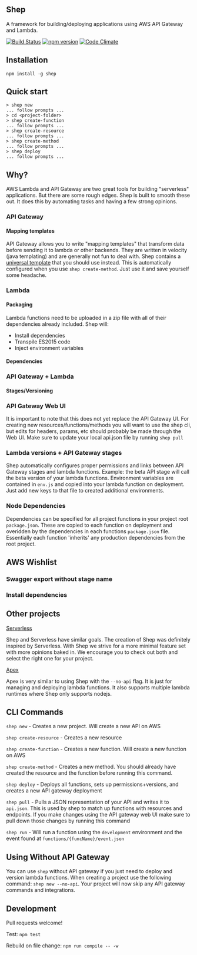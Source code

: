 ## Shep

A framework for building/deploying applications using AWS API Gateway and Lambda.

[![Build Status](https://travis-ci.org/bustlelabs/shep.svg?branch=master)](https://travis-ci.org/bustlelabs/shep) [![npm version](https://badge.fury.io/js/shep.svg)](https://badge.fury.io/js/shep)
[![Code Climate](https://codeclimate.com/github/bustlelabs/shep/badges/gpa.svg)](https://codeclimate.com/github/bustlelabs/shep)

## Installation

`npm install -g shep`

## Quick start

```
> shep new
... follow prompts ...
> cd <project-folder>
> shep create-function
... follow prompts ...
> shep create-resource
... follow prompts ...
> shep create-method
... follow prompts ...
> shep deploy
... follow prompts ...
```

## Why?

AWS Lambda and API Gateway are two great tools for building "serverless" applications. But there are some rough edges. Shep is built to smooth these out. It does this by automating tasks and having a few strong opinions.

### API Gateway


#### Mapping templates

API Gateway allows you to write "mapping templates" that transform data before sending it to lambda or other backends. They are written in velocity (java templating) and are generally not fun to deal with. Shep contains a [universal template](https://github.com/bustlelabs/shep/blob/master/src/create-method/templates/mapping.js) that you should use instead. This is automatically configured when you use `shep create-method`. Just use it and save yourself some headache.

### Lambda

#### Packaging

Lambda functions need to be uploaded in a zip file with all of their dependencies already included. Shep will:
- Install dependencies
- Transpile ES2015 code
- Inject environment variables

#### Dependencies

### API Gateway + Lambda

#### Stages/Versioning

### API Gateway Web UI

It is important to note that this does not yet replace the API Gateway UI. For creating new resources/functions/methods you will want to use the shep cli, but edits for headers, params, etc should probably be made through the Web UI. Make sure to update your local api.json file by running `shep pull`

### Lambda versions + API Gateway stages

Shep automatically configures proper permissions and links between API Gateway stages and lambda functions. Example: the beta API stage will call the beta version of your lambda functions. Environment variables are contained in `env.js` and copied into your lambda function on deployment. Just add new keys to that file to created additional environments.

### Node Dependencies

Dependencies can be specified for all project functions in your project root `package.json`. These are copied to each function on deployment and overidden by the dependencies in each functions `package.json` file. Essentially each function 'inherits' any production dependencies from the root project.

## AWS Wishlist

### Swagger export without stage name
### Install dependencies

## Other projects

[Serverless](https://github.com/serverless/serverless)

Shep and Serverless have similar goals. The creation of Shep was definitely inspired by Serverless. With Shep we strive for a more minimal feature set with more opinions baked in. We encourage you to check out both and select the right one for your project.

[Apex](https://github.com/apex/apex)

Apex is very similar to using Shep with the `--no-api` flag. It is just for managing and deploying lambda functions. It also supports multiple lambda runtimes where Shep only supports nodejs.

## CLI Commands

`shep new` - Creates a new project. Will create a new API on AWS

`shep create-resource` - Creates a new resource

`shep create-function` - Creates a new function. Will create a new function on AWS

`shep create-method` - Creates a new method. You should already have created the resource and the function before running this command.

`shep deploy` - Deploys all functions, sets up permissions+versions, and creates a new API gateway deployment

`shep pull` - Pulls a JSON representation of your API and writes it to `api.json`. This is used by shep to match up functions with resources and endpoints. If you make changes using the API gateway web UI make sure to pull down those changes by running this command

`shep run` - Will run a function using the `development` environment and the event found at `functions/{funcName}/event.json`

## Using Without API Gateway

You can use `shep` without API gateway if you just need to deploy and version lambda functions. When creating a project use the following command: `shep new --no-api`. Your project will now skip any API gateway commands and integrations.

## Development

Pull requests welcome!

Test: `npm test`

Rebuild on file change: `npm run compile -- -w`
